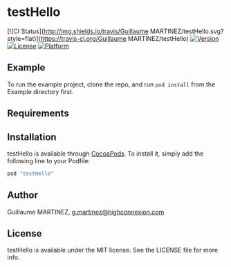 # testHello

[![CI Status](http://img.shields.io/travis/Guillaume MARTINEZ/testHello.svg?style=flat)](https://travis-ci.org/Guillaume MARTINEZ/testHello)
[![Version](https://img.shields.io/cocoapods/v/testHello.svg?style=flat)](http://cocoapods.org/pods/testHello)
[![License](https://img.shields.io/cocoapods/l/testHello.svg?style=flat)](http://cocoapods.org/pods/testHello)
[![Platform](https://img.shields.io/cocoapods/p/testHello.svg?style=flat)](http://cocoapods.org/pods/testHello)

## Example

To run the example project, clone the repo, and run `pod install` from the Example directory first.

## Requirements

## Installation

testHello is available through [CocoaPods](http://cocoapods.org). To install
it, simply add the following line to your Podfile:

```ruby
pod "testHello"
```

## Author

Guillaume MARTINEZ, g.martinez@highconnexion.com

## License

testHello is available under the MIT license. See the LICENSE file for more info.
